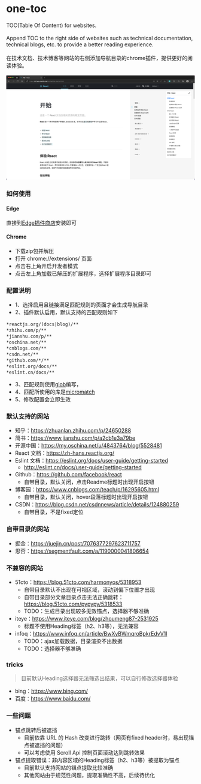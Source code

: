 # one-toc
TOC(Table Of Content) for websites.
<br><br>
Append TOC to the right side of websites such as technical documentation, technical blogs, etc. to provide a better reading experience.
<br><br>
在技术文档、技术博客等网站的右侧添加导航目录的chrome插件，提供更好的阅读体验。
<br><br>
![](screenshots/1.png)

### 如何使用
#### Edge
直接到[Edge插件商店](https://microsoftedge.microsoft.com/addons/detail/onetoc/jkgapfniamkoblbmbhdjlnfklihlpjmc)安装即可 

#### Chrome
- 下载zip包并解压
- 打开 chrome://extensions/ 页面 
- 点击右上角开启开发者模式 
- 点击左上角加载已解压的扩展程序，选择扩展程序目录即可

### 配置说明
- 1、选择启用且链接满足匹配规则的页面才会生成导航目录
- 2、插件默认启用，默认支持的匹配规则如下
```text
*reactjs.org/(docs|blog)/**
*zhihu.com/p/**
*jianshu.com/p/**
*oschina.net/**
*cnblogs.com/**
*csdn.net/**
*github.com/*/**
*eslint.org/docs/**
*eslint.cn/docs/**
```
- 3、匹配规则使用[glob](https://en.wikipedia.org/wiki/Glob_(programming))编写，
- 4、匹配所使用的库是[micromatch](https://github.com/micromatch/micromatch)
- 5、修改配置会立即生效

### 默认支持的网站
- 知乎：https://zhuanlan.zhihu.com/p/24650288
- 简书：https://www.jianshu.com/p/a2cb1e3a79be
- 开源中国：https://my.oschina.net/u/4843764/blog/5528481
- React 文档：https://zh-hans.reactjs.org/
- Eslint 文档：https://eslint.org/docs/user-guide/getting-started
  - http://eslint.cn/docs/user-guide/getting-started
- Github：https://github.com/facebook/react
  - 自带目录，默认关闭，点击Readme标题时出现开启按钮
- 博客园：https://www.cnblogs.com/teach/p/16295605.html
  - 自带目录，默认关闭，hover段落标题时出现开启按钮
- CSDN：https://blog.csdn.net/csdnnews/article/details/124880259
  - 自带目录，不是fixed定位

### 自带目录的网站
- 掘金：https://juejin.cn/post/7076377297623711757
- 思否：https://segmentfault.com/a/1190000041806654

### 不兼容的网站
- 51cto：https://blog.51cto.com/harmonyos/5318953
  - 自带目录默认不出现在可视区域，滚动到偏下位置才出现
  - 自带目录部分文章目录点击无法正确跳转：https://blog.51cto.com/pypypy/5318533
  - TODO：生成目录出现较多无效锚点，选择器不够准确
- iteye：https://www.iteye.com/blog/zhoumeng87-2531925
  - 标题不使用Heading标签（h2、h3等），无法兼容
- infoq：https://www.infoq.cn/article/BwXyBWmqroBpkrEdvV1l
  - TODO：ajax加载数据，目录渲染不出数据
  - TODO：选择器不够准确

### tricks
> 目前默认Heading选择器无法筛选出结果，可以自行修改选择器体验
- bing：https://www.bing.com/
- 百度：https://www.baidu.com/

### 一些问题
- 锚点跳转后被遮挡
  - 目前依靠 URL 的 Hash 改变进行跳转（网页有fixed header时，易出现锚点被遮挡的问题）
  - 可以考虑使用 Scroll Api 控制页面滚动达到跳转效果
- 锚点提取错误：非内容区域的Heading标签（h2、h3等）被提取为锚点
  - 目前默认支持网站的锚点提取比较准确
  - 其他网站由于规范性问题，提取准确性不高，后续待优化
